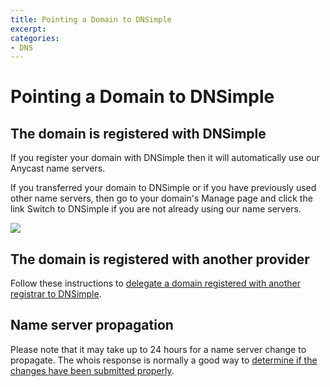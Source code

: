 ```yaml
---
title: Pointing a Domain to DNSimple
excerpt: 
categories:
- DNS
---
```


# Pointing a Domain to DNSimple

## The domain is registered with DNSimple

If you register your domain with DNSimple then it will automatically use our Anycast name servers.

If you transferred your domain to DNSimple or if you have previously used other name servers, then go to your domain's Manage page and click the link Switch to DNSimple if you are not already using our name servers.

![](http://f.cl.ly/items/0Q330V0V1A0o3P2c2i23/registered-domain-example.com%20-%20DNSimple-1.png)

## The domain is registered with another provider

Follow these instructions to [delegate a domain registered with another registrar to DNSimple](/articles/delegating-dnsimple-hosted).

## Name server propagation

Please note that it may take up to 24 hours for a name server change to propagate. The whois response is normally a good way to [determine if the changes have been submitted properly](/articles/domain-resolution-issues).

